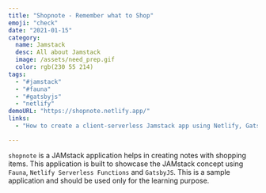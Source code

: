 ```yaml
---
title: "Shopnote - Remember what to Shop"
emoji: "check"
date: "2021-01-15"
category:
  name: Jamstack
  desc: All about Jamstack
  image: /assets/need_prep.gif
  color: rgb(230 55 214)
tags:
  - "#jamstack"
  - "#fauna"
  - "#gatsbyjs"
  - "netlify"
demoURL: "https://shopnote.netlify.app/"
links: 
  - "How to create a client-serverless Jamstack app using Netlify, Gatsby and Fauna$#$#$#https://css-tricks.com/how-to-create-a-client-serverless-jamstack-app-using-netlify-gatsby-and-fauna/"

---
```

`shopnote` is a JAMstack application helps in creating notes with shopping items. This application is built to showcase the JAMstack concept using `Fauna`, `Netlify Serverless Functions` and `GatsbyJS`. This is a sample application and should be used only for the learning purpose.